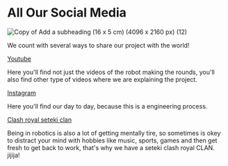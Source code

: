 # All Our Social Media

![Copy of Add a subheading (16 x 5 cm) (4096 x 2160 px) (12)](https://github.com/user-attachments/assets/0a183ebb-32d0-4672-95f8-b2cb919e6a4d)

We count with several ways to share our project with the world!

[Youtube](https://www.youtube.com/@setekiteam)

Here you'll find not just the videos of the robot making the rounds, you'll also find other type of videos where we are explaining the project.

[Instagram](https://www.instagram.com/setekiteam/)

Here you'll find our day to day, because this is a engineering process.

[Clash royal seteki clan](https://link.clashroyale.com/invite/clan/es?tag=G8YULLJP&token=3jhdxkac&platform=iOS)

Being in robotics is also a lot of getting mentally tire, so sometimes is okey to distract your mind with hobbies like music, sports, games and then get fresh to get back to work, that's why we have a seteki clash royal CLAN. jijija!
